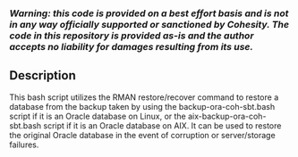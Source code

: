 ### ***Warning: this code is provided on a best effort basis and is not in any way officially supported or sanctioned by Cohesity. The code in this repository is provided as-is and the author accepts no liability for damages resulting from its use.***

## Description
This bash script utilizes the RMAN restore/recover command to restore a database from the backup taken by using the backup-ora-coh-sbt.bash script if it is an Oracle database on Linux, or the aix-backup-ora-coh-sbt.bash script if it is an Oracle database on AIX. It can be used to restore the original Oracle database in the event of corruption or server/storage failures. 
